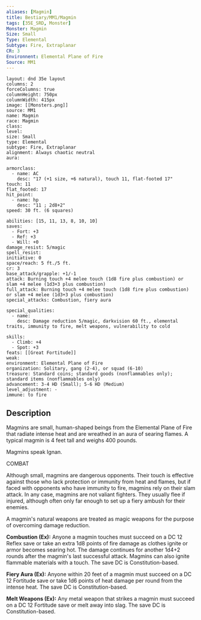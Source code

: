 ```yaml
---
aliases: [Magmin]
title: Bestiary/MM1/Magmin
tags: [35E_SRD, Monster]
Monster: Magmin
Size: Small
Type: Elemental
Subtype: Fire, Extraplanar
CR: 3
Environnent: Elemental Plane of Fire
Source: MM1
---
```


```statblock
layout: dnd 35e layout
columns: 2
forceColumns: true
columnHeight: 750px
columnWidth: 415px
image: [[Monsters.png]]
source: MM1
name: Magmin
race: Magmin
class: 
level: 
size: Small
type: Elemental
subtype: Fire, Extraplanar
alignment: Always chaotic neutral
aura: 

armorclass:
  - name: AC
    desc: "17 (+1 size, +6 natural), touch 11, flat-footed 17"
touch: 11
flat_footed: 17
hit_point:
  - name: hp
    desc: "11 ; 2d8+2"
speed: 30 ft. (6 squares)

abilities: [15, 11, 13, 8, 10, 10]
saves:
  - Fort: +3
  - Ref: +3
  - Will: +0
damage_resist: 5/magic
spell_resist: 
initiative: 0
space/reach: 5 ft./5 ft.
cr: 3
base_attack/grapple: +1/-1
attack: Burning touch +4 melee touch (1d8 fire plus combustion) or slam +4 melee (1d3+3 plus combustion)
full_attack: Burning touch +4 melee touch (1d8 fire plus combustion) or slam +4 melee (1d3+3 plus combustion)
special_attacks: Combustion, fiery aura

special_qualities:
  - name: 
    desc: Damage reduction 5/magic, darkvision 60 ft., elemental traits, immunity to fire, melt weapons, vulnerability to cold

skills:
  - Climb: +4
  - Spot: +3
feats: [[Great Fortitude]]
weak: 
environment: Elemental Plane of Fire
organization: Solitary, gang (2-4), or squad (6-10)
treasure: Standard coins; standard goods (nonflammables only); standard items (nonflammables only)
advancement: 3-4 HD (Small); 5-6 HD (Medium)
level_adjustment: -
immune: to fire
```

## Description

<p>Magmins are small, human-shaped beings from the Elemental Plane of Fire that radiate intense heat and are wreathed in an aura of searing flames. A typical magmin is 4 feet tall and weighs 400 pounds.</p>
<p>Magmins speak Ignan.</p>
<p>COMBAT</p>
<p>Although small, magmins are dangerous opponents. Their touch is effective against those who lack protection or immunity from heat and flames, but if faced with opponents who have immunity to fire, magmins rely on their slam attack. In any case, magmins are not valiant fighters. They usually flee if injured, although often only far enough to set up a fiery ambush for their enemies.</p>
<p>A magmin's natural weapons are treated as magic weapons for the purpose of overcoming damage reduction.</p>
<p>
            <b>Combustion (Ex):</b> Anyone a magmin touches must succeed on a DC 12 Reflex save or take an extra 1d8 points of fire damage as clothes ignite or armor becomes searing hot. The damage continues for another 1d4+2 rounds after the magmin's last successful attack. Magmins can also ignite flammable materials with a touch. The save DC is Constitution-based.</p>
<p>
            <b>Fiery Aura (Ex):</b> Anyone within 20 feet of a magmin must succeed on a DC 12 Fortitude save or take 1d6 points of heat damage per round from the intense heat. The save DC is Constitution-based.</p>
<p>
            <b>Melt Weapons (Ex):</b> Any metal weapon that strikes a magmin must succeed on a DC 12 Fortitude save or melt away into slag. The save DC is Constitution-based.</p>